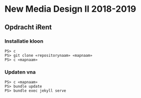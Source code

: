 New Media Design II 2018-2019
=============================

Opdracht iRent
--------------

### Installatie kloon

```
PS> c
PS> git clone «repositorynaam» «mapnaam»
PS> c «mapnaam»
```

### Updaten vna

```
PS> c «mapnaam»
PS> bundle update
PS> bundle exec jekyll serve
```